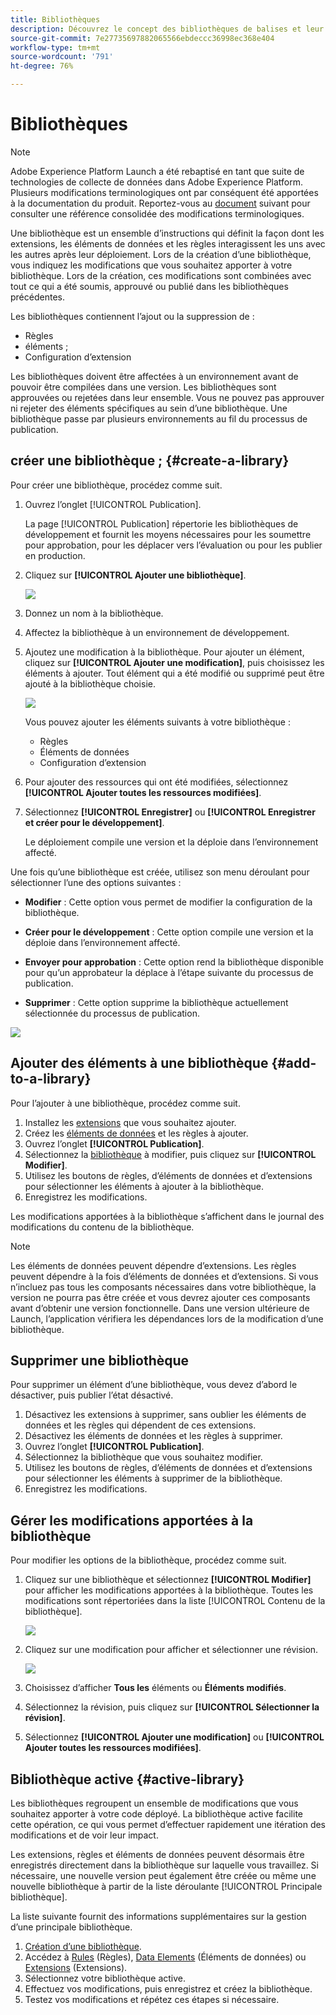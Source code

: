 ```yaml
---
title: Bibliothèques
description: Découvrez le concept des bibliothèques de balises et leur fonctionnement dans Adobe Experience Platform.
source-git-commit: 7e27735697882065566ebdeccc36998ec368e404
workflow-type: tm+mt
source-wordcount: '791'
ht-degree: 76%

---
```


# Bibliothèques

>[!NOTE]
>
>Adobe Experience Platform Launch a été rebaptisé en tant que suite de technologies de collecte de données dans Adobe Experience Platform. Plusieurs modifications terminologiques ont par conséquent été apportées à la documentation du produit. Reportez-vous au [document](../../term-updates.md) suivant pour consulter une référence consolidée des modifications terminologiques.

Une bibliothèque est un ensemble d’instructions qui définit la façon dont les extensions, les éléments de données et les règles interagissent les uns avec les autres après leur déploiement. Lors de la création d’une bibliothèque, vous indiquez les modifications que vous souhaitez apporter à votre bibliothèque. Lors de la création, ces modifications sont combinées avec tout ce qui a été soumis, approuvé ou publié dans les bibliothèques précédentes.

Les bibliothèques contiennent l’ajout ou la suppression de :

* Règles
* éléments ;
* Configuration d’extension

Les bibliothèques doivent être affectées à un environnement avant de pouvoir être compilées dans une version. Les bibliothèques sont approuvées ou rejetées dans leur ensemble. Vous ne pouvez pas approuver ni rejeter des éléments spécifiques au sein d’une bibliothèque. Une bibliothèque passe par plusieurs environnements au fil du processus de publication.

## créer une bibliothèque ; {#create-a-library}

Pour créer une bibliothèque, procédez comme suit.

1. Ouvrez lʼonglet [!UICONTROL Publication].

   La page [!UICONTROL Publication] répertorie les bibliothèques de développement et fournit les moyens nécessaires pour les soumettre pour approbation, pour les déplacer vers lʼévaluation ou pour les publier en production.

1. Cliquez sur **[!UICONTROL Ajouter une bibliothèque]**.

   ![](../../images/library-create.jpg)

1. Donnez un nom à la bibliothèque.
1. Affectez la bibliothèque à un environnement de développement.
1. Ajoutez une modification à la bibliothèque.
Pour ajouter un élément, cliquez sur **[!UICONTROL Ajouter une modification]**, puis choisissez les éléments à ajouter. Tout élément qui a été modifié ou supprimé peut être ajouté à la bibliothèque choisie.

   ![](../../images/library-add-change.jpg)

   Vous pouvez ajouter les éléments suivants à votre bibliothèque :

   * Règles
   * Éléments de données
   * Configuration d’extension

1. Pour ajouter des ressources qui ont été modifiées, sélectionnez **[!UICONTROL Ajouter toutes les ressources modifiées]**.
1. Sélectionnez **[!UICONTROL Enregistrer]** ou **[!UICONTROL Enregistrer et créer pour le développement]**.

   Le déploiement compile une version et la déploie dans l’environnement affecté.

Une fois qu’une bibliothèque est créée, utilisez son menu déroulant pour sélectionner l’une des options suivantes :

* **Modifier** : Cette option vous permet de modifier la configuration de la bibliothèque.

* **Créer pour le développement** : Cette option compile une version et la déploie dans l’environnement affecté.

* **Envoyer pour approbation** : Cette option rend la bibliothèque disponible pour qu’un approbateur la déplace à l’étape suivante du processus de publication.

* **Supprimer** : Cette option supprime la bibliothèque actuellement sélectionnée du processus de publication.

![](../../images/library-menu.png)

## Ajouter des éléments à une bibliothèque {#add-to-a-library}

Pour l’ajouter à une bibliothèque, procédez comme suit.

1. Installez les [extensions](../managing-resources/extensions/overview.md) que vous souhaitez ajouter.
1. Créez les [éléments de données](../managing-resources/data-elements.md) et les règles à ajouter.
1. Ouvrez lʼonglet **[!UICONTROL Publication]**.
1. Sélectionnez la [bibliothèque](libraries.md) à modifier, puis cliquez sur **[!UICONTROL Modifier]**.
1. Utilisez les boutons de règles, d’éléments de données et d’extensions pour sélectionner les éléments à ajouter à la bibliothèque.
1. Enregistrez les modifications.

Les modifications apportées à la bibliothèque s’affichent dans le journal des modifications du contenu de la bibliothèque.

>[!NOTE]
>
>Les éléments de données peuvent dépendre d’extensions. Les règles peuvent dépendre à la fois d’éléments de données et d’extensions. Si vous n’incluez pas tous les composants nécessaires dans votre bibliothèque, la version ne pourra pas être créée et vous devrez ajouter ces composants avant d’obtenir une version fonctionnelle. Dans une version ultérieure de Launch, l’application vérifiera les dépendances lors de la modification d’une bibliothèque.

## Supprimer une bibliothèque

Pour supprimer un élément d’une bibliothèque, vous devez d’abord le désactiver, puis publier l’état désactivé.

1. Désactivez les extensions à supprimer, sans oublier les éléments de données et les règles qui dépendent de ces extensions.
1. Désactivez les éléments de données et les règles à supprimer.
1. Ouvrez lʼonglet **[!UICONTROL Publication]**.
1. Sélectionnez la bibliothèque que vous souhaitez modifier.
1. Utilisez les boutons de règles, d’éléments de données et d’extensions pour sélectionner les éléments à supprimer de la bibliothèque.
1. Enregistrez les modifications.

## Gérer les modifications apportées à la bibliothèque

Pour modifier les options de la bibliothèque, procédez comme suit.

1. Cliquez sur une bibliothèque et sélectionnez **[!UICONTROL Modifier]** pour afficher les modifications apportées à la bibliothèque. Toutes les modifications sont répertoriées dans la liste [!UICONTROL Contenu de la bibliothèque].

   ![](../../images/library-contents.jpg)

1. Cliquez sur une modification pour afficher et sélectionner une révision.

   ![](../../images/library-contents-revision.jpg)

1. Choisissez d’afficher **Tous les** éléments ou **Éléments modifiés**.
1. Sélectionnez la révision, puis cliquez sur **[!UICONTROL Sélectionner la révision]**.
1. Sélectionnez **[!UICONTROL Ajouter une modification]** ou **[!UICONTROL Ajouter toutes les ressources modifiées]**.

## Bibliothèque active {#active-library}

Les bibliothèques regroupent un ensemble de modifications que vous souhaitez apporter à votre code déployé. La bibliothèque active facilite cette opération, ce qui vous permet d’effectuer rapidement une itération des modifications et de voir leur impact.

Les extensions, règles et éléments de données peuvent désormais être enregistrés directement dans la bibliothèque sur laquelle vous travaillez. Si nécessaire, une nouvelle version peut également être créée ou même une nouvelle bibliothèque à partir de la liste déroulante [!UICONTROL Principale bibliothèque].

La liste suivante fournit des informations supplémentaires sur la gestion d’une principale bibliothèque.

1. [Création d’une bibliothèque](libraries.md#create-a-library).
1. Accédez à [Rules](../managing-resources/rules.md) (Règles), [Data Elements](../managing-resources/data-elements.md) (Éléments de données) ou [Extensions](../managing-resources/extensions/overview.md) (Extensions).
1. Sélectionnez votre bibliothèque active.
1. Effectuez vos modifications, puis enregistrez et créez la bibliothèque.
1. Testez vos modifications et répétez ces étapes si nécessaire.

